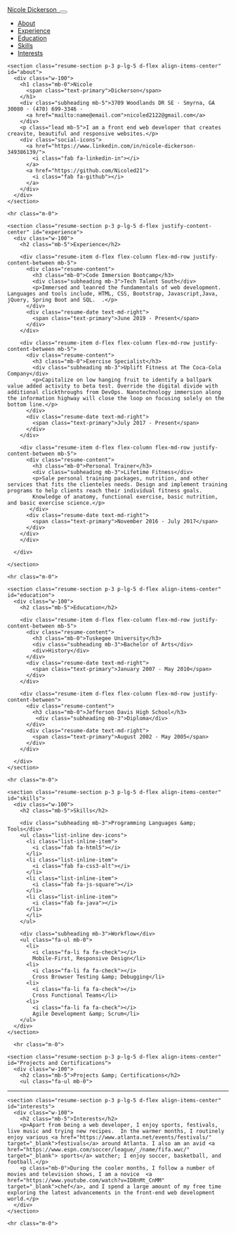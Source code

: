 <!DOCTYPE html>
<html lang="en">

<head>

  <meta charset="utf-8">
  <meta name="viewport" content="width=device-width, initial-scale=1, shrink-to-fit=no">
  <meta name="description" content="">
  <meta name="author" content="">

  <title>Resume - Start Bootstrap Theme</title>

  <!-- Bootstrap core CSS -->
  <link href="vendor/bootstrap/css/bootstrap.min.css" rel="stylesheet">

  <!-- Custom fonts for this template -->
  <link href="https://fonts.googleapis.com/css?family=Saira+Extra+Condensed:500,700" rel="stylesheet">
  <link href="https://fonts.googleapis.com/css?family=Muli:400,400i,800,800i" rel="stylesheet">
  <link href="vendor/fontawesome-free/css/all.min.css" rel="stylesheet">

  <!-- Custom styles for this template -->
  <link href="css/resume.min.css" rel="stylesheet">

</head>

<body id="page-top">

  <nav class="navbar navbar-expand-lg navbar-dark bg-primary fixed-top" id="sideNav">
    <a class="navbar-brand js-scroll-trigger" href="#page-top">
      <span class="d-block d-lg-none">Nicole Dickerson</span>
      <span class="d-none d-lg-block">
        <img class="img-fluid img-profile rounded-circle mx-auto mb-2" src="img/profile.jpg" alt="">
      </span>
    </a>
    <button class="navbar-toggler" type="button" data-toggle="collapse" data-target="#navbarSupportedContent" aria-controls="navbarSupportedContent" aria-expanded="false" aria-label="Toggle navigation">
      <span class="navbar-toggler-icon"></span>
    </button>
    <div class="collapse navbar-collapse" id="navbarSupportedContent">
      <ul class="navbar-nav">
        <li class="nav-item">
          <a class="nav-link js-scroll-trigger" href="#about">About</a>
        </li>
        <li class="nav-item">
          <a class="nav-link js-scroll-trigger" href="#experience">Experience</a>
        </li>
        <li class="nav-item">
          <a class="nav-link js-scroll-trigger" href="#education">Education</a>
        </li>
        <li class="nav-item">
          <a class="nav-link js-scroll-trigger" href="#skills">Skills</a>
        </li>
        <li class="nav-item">
          <a class="nav-link js-scroll-trigger" href="#interests">Interests</a>
        </li>
      </ul>
    </div>
  </nav>

  <div class="container-fluid p-0">

    <section class="resume-section p-3 p-lg-5 d-flex align-items-center" id="about">
      <div class="w-100">
        <h1 class="mb-0">Nicole
          <span class="text-primary">Dickerson</span>
        </h1>
        <div class="subheading mb-5">3709 Woodlands DR SE · Smyrna, GA 30080 · (470) 699-3346 ·
          <a href="mailto:name@email.com">nicoled2122@gmail.com</a>
        </div>
        <p class="lead mb-5">I am a front end web developer that creates creavite, beautiful and responsive websites.</p>
        <div class="social-icons">
          <a href="https://www.linkedin.com/in/nicole-dickerson-349386139/">
            <i class="fab fa-linkedin-in"></i>
          </a>
          <a href="https://github.com/Nicoled21">
            <i class="fab fa-github"></i>
          </a>
        </div>
      </div>
    </section>

    <hr class="m-0">

    <section class="resume-section p-3 p-lg-5 d-flex justify-content-center" id="experience">
      <div class="w-100">
        <h2 class="mb-5">Experience</h2>

        <div class="resume-item d-flex flex-column flex-md-row justify-content-between mb-5">
          <div class="resume-content">
            <h3 class="mb-0">Code Immersion Bootcamp</h3>
            <div class="subheading mb-3">Tech Talent South</div>
            <p>Immersed and leanred the fundamentals of web development. Languages and tools include, HTML, CSS, Bootstrap, Javascript,Java, jQuery, Spring Boot and SQL.  .</p>
          </div>
          <div class="resume-date text-md-right">
            <span class="text-primary">June 2019 - Present</span>
          </div>
        </div>

        <div class="resume-item d-flex flex-column flex-md-row justify-content-between mb-5">
          <div class="resume-content">
            <h3 class="mb-0">Exercise Specialist</h3>
            <div class="subheading mb-3">Uplift Fitness at The Coca-Cola Company</div>
            <p>Capitalize on low hanging fruit to identify a ballpark value added activity to beta test. Override the digital divide with additional clickthroughs from DevOps. Nanotechnology immersion along the information highway will close the loop on focusing solely on the bottom line.</p>
          </div>
          <div class="resume-date text-md-right">
            <span class="text-primary">July 2017 - Present</span>
          </div>
        </div>

        <div class="resume-item d-flex flex-column flex-md-row justify-content-between mb-5">
          <div class="resume-content">
            <h3 class="mb-0">Personal Trainer</h3>
            <div class="subheading mb-3">Lifetime Fitness</div>
            <p>Sale personal training packages, nutrition, and other services that fits the clienteles needs. Design and implement training programs to help clients reach their individual fitness goals.
            Knowledge of anatomy, functional exercise, basic nutrition, and basic exercise science.</p>
           </div>
          <div class="resume-date text-md-right">
            <span class="text-primary">November 2016 - July 2017</span>
          </div>
        </div>
        </div>

      </div>

    </section>

    <hr class="m-0">

    <section class="resume-section p-3 p-lg-5 d-flex align-items-center" id="education">
      <div class="w-100">
        <h2 class="mb-5">Education</h2>

        <div class="resume-item d-flex flex-column flex-md-row justify-content-between mb-5">
          <div class="resume-content">
            <h3 class="mb-0">Tuskegee University</h3>
            <div class="subheading mb-3">Bachelor of Arts</div>
            <div>History</div>
          </div>
          <div class="resume-date text-md-right">
            <span class="text-primary">January 2007 - May 2010</span>
          </div>
        </div>

        <div class="resume-item d-flex flex-column flex-md-row justify-content-between">
          <div class="resume-content">
            <h3 class="mb-0">Jefferson Davis High School</h3>
             <div class="subheading mb-3">Diploma</div>
          </div>
          <div class="resume-date text-md-right">
            <span class="text-primary">August 2002 - May 2005</span>
          </div>
        </div>

      </div>
    </section>

    <hr class="m-0">

    <section class="resume-section p-3 p-lg-5 d-flex align-items-center" id="skills">
      <div class="w-100">
        <h2 class="mb-5">Skills</h2>

        <div class="subheading mb-3">Programming Languages &amp; Tools</div>
        <ul class="list-inline dev-icons">
          <li class="list-inline-item">
            <i class="fab fa-html5"></i>
          </li>
          <li class="list-inline-item">
            <i class="fab fa-css3-alt"></i>
          </li>
          <li class="list-inline-item">
            <i class="fab fa-js-square"></i>
          </li>
          <li class="list-inline-item">
            <i class="fab fa-java"></i>
          </li>
          </li>
        </ul>

        <div class="subheading mb-3">Workflow</div>
        <ul class="fa-ul mb-0">
          <li>
            <i class="fa-li fa fa-check"></i>
            Mobile-First, Responsive Design</li>
          <li>
            <i class="fa-li fa fa-check"></i>
            Cross Browser Testing &amp; Debugging</li>
          <li>
            <i class="fa-li fa fa-check"></i>
            Cross Functional Teams</li>
          <li>
            <i class="fa-li fa fa-check"></i>
            Agile Development &amp; Scrum</li>
        </ul>
      </div>
    </section>

      <hr class="m-0">

    <section class="resume-section p-3 p-lg-5 d-flex align-items-center" id="Projects and Certifications">
      <div class="w-100">
        <h2 class="mb-5">Projects &amp; Certifications</h2>
        <ul class="fa-ul mb-0">
  
  
 
  
  <hr class="m-0">

    <section class="resume-section p-3 p-lg-5 d-flex align-items-center" id="interests">
      <div class="w-100">
        <h2 class="mb-5">Interests</h2>
        <p>Apart from being a web developer, I enjoy sports, festivals, live music and trying new recipes.  In the warmer months, I routinely enjoy various <a href="https://www.atlanta.net/events/festivals/" target="_blank">festivals</a> around Atlanta. I also am an avid <a href="https://www.espn.com/soccer/league/_/name/fifa.wwc/" target="_blank"> sports</a> watcher; I enjoy soccer, basketball, and football.</p>
        <p class="mb-0">During the cooler months, I follow a number of movies and television shows, I am a novice  <a href="https://www.youtube.com/watch?v=ID8nMt_CnMM" target="_blank">chef</a>, and I spend a large amount of my free time exploring the latest advancements in the front-end web development world.</p>
      </div>
    </section>

    <hr class="m-0">

    

  </div>

  <!-- Bootstrap core JavaScript -->
  <script src="vendor/jquery/jquery.min.js"></script>
  <script src="vendor/bootstrap/js/bootstrap.bundle.min.js"></script>

  <!-- Plugin JavaScript -->
  <script src="vendor/jquery-easing/jquery.easing.min.js"></script>

  <!-- Custom scripts for this template -->
  <script src="js/resume.min.js"></script>

</body>

</html>
